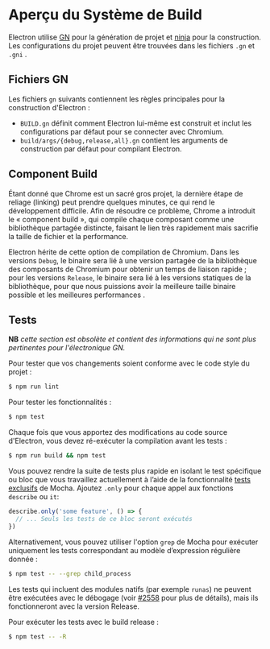 # Aperçu du Système de Build

Electron utilise [GN](https://gn.googlesource.com/gn) pour la génération de projet et [ninja](https://ninja-build.org/) pour la construction. Les configurations du projet peuvent être trouvées dans les fichiers `.gn` et `.gni` .

## Fichiers GN

Les fichiers `gn` suivants contiennent les règles principales pour la construction d'Electron :

* `BUILD.gn` définit comment Electron lui-même est construit et inclut les configurations par défaut pour se connecter avec Chromium.
* `build/args/{debug,release,all}.gn` contient les arguments de construction par défaut pour compilant Electron.

## Component Build

Étant donné que Chrome est un sacré gros projet, la dernière étape de reliage (linking) peut prendre quelques minutes, ce qui rend le développement difficile. Afin de résoudre ce problème, Chrome a introduit le « component build », qui compile chaque composant comme une bibliothèque partagée distincte, faisant le lien très rapidement mais sacrifie la taille de fichier et la performance.

Electron hérite de cette option de compilation de Chromium. Dans les versions `Debug`, le binaire sera lié à une version partagée de la bibliothèque des composants de Chromium pour obtenir un temps de liaison rapide ; pour les versions `Release`, le binaire sera lié à les versions statiques de la bibliothèque, pour que nous puissions avoir la meilleure taille binaire possible et les meilleures performances .

## Tests

**NB** _cette section est obsolète et contient des informations qui ne sont plus pertinentes pour l'électronique GN._

Pour tester que vos changements soient conforme avec le code style du projet :

```sh
$ npm run lint
```

Pour tester les fonctionnalités :

```sh
$ npm test
```

Chaque fois que vous apportez des modifications au code source d'Electron, vous devez ré-exécuter la compilation avant les tests :

```sh
$ npm run build && npm test
```

Vous pouvez rendre la suite de tests plus rapide en isolant le test spécifique ou bloc que vous travaillez actuellement à l’aide de la fonctionnalité [tests exclusifs](https://mochajs.org/#exclusive-tests) de Mocha. Ajoutez `.only` pour chaque appel aux fonctions `describe` ou `it`:

```js
describe.only('some feature', () => {
  // ... Seuls les tests de ce bloc seront exécutés
})
```

Alternativement, vous pouvez utiliser l'option `grep` de Mocha pour exécuter uniquement les tests correspondant au modèle d’expression régulière donnée :

```sh
$ npm test -- --grep child_process
```

Les tests qui incluent des modules natifs (par exemple `runas`) ne peuvent être exécutées avec le débogage (voir [#2558](https://github.com/electron/electron/issues/2558) pour plus de détails), mais ils fonctionneront avec la version Release.

Pour exécuter les tests avec le build release :

```sh
$ npm test -- -R
```
